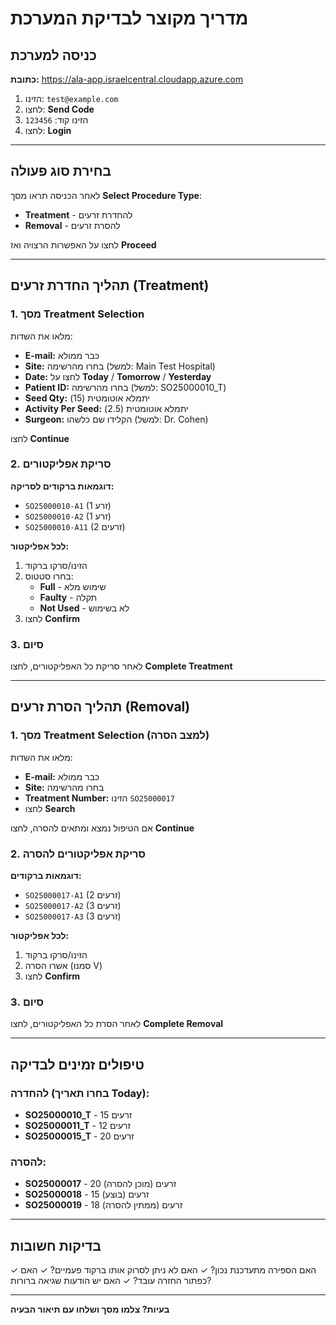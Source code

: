 # מדריך מקוצר לבדיקת המערכת

## כניסה למערכת
**כתובת:** https://ala-app.israelcentral.cloudapp.azure.com

1. הזינו: `test@example.com`
2. לחצו: **Send Code**
3. הזינו קוד: `123456`
4. לחצו: **Login**

---

## בחירת סוג פעולה
לאחר הכניסה תראו מסך **Select Procedure Type**:

- **Treatment** - להחדרת זרעים
- **Removal** - להסרת זרעים

לחצו על האפשרות הרצויה ואז **Proceed**

---

## תהליך החדרת זרעים (Treatment)

### 1. מסך Treatment Selection
מלאו את השדות:
- **E-mail:** כבר ממולא
- **Site:** בחרו מהרשימה (למשל: Main Test Hospital)
- **Date:** לחצו על **Today** / **Tomorrow** / **Yesterday**
- **Patient ID:** בחרו מהרשימה (למשל: SO25000010_T)
- **Seed Qty:** יתמלא אוטומטית (15)
- **Activity Per Seed:** יתמלא אוטומטית (2.5)
- **Surgeon:** הקלידו שם כלשהו (למשל: Dr. Cohen)

לחצו **Continue**

### 2. סריקת אפליקטורים
**דוגמאות ברקודים לסריקה:**
- `SO25000010-A1` (1 זרע)
- `SO25000010-A2` (1 זרע)
- `SO25000010-A11` (2 זרעים)

**לכל אפליקטור:**
1. הזינו/סרקו ברקוד
2. בחרו סטטוס:
   - **Full** - שימוש מלא
   - **Faulty** - תקלה
   - **Not Used** - לא בשימוש
3. לחצו **Confirm**

### 3. סיום
לאחר סריקת כל האפליקטורים, לחצו **Complete Treatment**

---

## תהליך הסרת זרעים (Removal)

### 1. מסך Treatment Selection (למצב הסרה)
מלאו את השדות:
- **E-mail:** כבר ממולא
- **Site:** בחרו מהרשימה
- **Treatment Number:** הזינו `SO25000017`
- לחצו **Search**

אם הטיפול נמצא ומתאים להסרה, לחצו **Continue**

### 2. סריקת אפליקטורים להסרה
**דוגמאות ברקודים:**
- `SO25000017-A1` (2 זרעים)
- `SO25000017-A2` (3 זרעים)
- `SO25000017-A3` (3 זרעים)

**לכל אפליקטור:**
1. הזינו/סרקו ברקוד
2. אשרו הסרה (סמנו V)
3. לחצו **Confirm**

### 3. סיום
לאחר הסרת כל האפליקטורים, לחצו **Complete Removal**

---

## טיפולים זמינים לבדיקה

### להחדרה (בחרו תאריך Today):
- **SO25000010_T** - 15 זרעים
- **SO25000011_T** - 12 זרעים
- **SO25000015_T** - 20 זרעים

### להסרה:
- **SO25000017** - 20 זרעים (מוכן להסרה)
- **SO25000018** - 15 זרעים (בוצע)
- **SO25000019** - 18 זרעים (ממתין להסרה)

---

## בדיקות חשובות
✓ האם הספירה מתעדכנת נכון?
✓ האם לא ניתן לסרוק אותו ברקוד פעמיים?
✓ האם כפתור החזרה עובד?
✓ האם יש הודעות שגיאה ברורות?

---

**בעיות? צלמו מסך ושלחו עם תיאור הבעיה**
